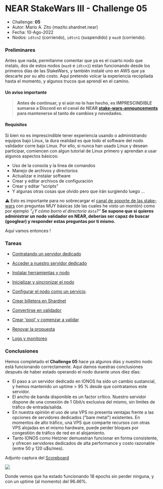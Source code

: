 
# NEAR StakeWars III - Challenge 05

- Challenge: **05**
- Autor: Mario A. Zito (mazito.shardnet.near) 
- Fecha: 10-Ago-2022
- Nodos: `idtcn2` (corriendo), `idtcn1` (suspendido) y `maz0` (corriendo).

### Preliminares

Antes que nada, permítanme comentar que ya es el cuarto nodo que instalo, dos de estos nodos (`maz0` e `idtcn1`) estan funcionando desde los primeros días de las StakeWars, y también instalé uno en AWS que ya descarte por su alto costo. Aquí pretendo volcar la experiencia recopilada hasta el momento, y algunos trucos que aprendí en el camino.

#### Un aviso importante

> **Antes de continuar, y si aún no lo han hecho, es IMPRESCINDIBLE sumarse a Discord en el canal de NEAR [stake-wars-announcements](https://discord.com/channels/490367152054992913/999047336229617704) para mantenerse al tanto de cambios y novedades.**

#### Requisitos

Si bien no es imprescindible tener experiencia usando o administrando equipos bajo Linux, la dura realidad es que todo el software del nodo validador corre bajo Linux. Por ello, si nunca han usado Linux y desean participar, comiencen con algun tutorial de Linux primero y aprendan a usar algunos aspectos básicos:

- Uso de la consola y la línea de comandos
- Manejo de archivos y directorios 
- Actualizar e instalar software 
- Crear y editar archivos de configuración
- Crear y editar "scripts"
- Y algunas otras cosas que olvido pero que irán surgiendo luego ...

:warning: Esto es importante para no sobrecargar el [canal de soporte de las stake-wars](https://discord.com/channels/490367152054992913/999047336229617704) con preguntas MUY básicas (de las cuales he visto un montón) como por ejemplo _"¿Y cómo borro el directorio `data`?"_ **Se supone que si quieres administrar un nodo validador en NEAR, deberías ser capaz de buscar (googlear) y responder estas preguntas por tí mismo.**

Aquí vamos entonces ! 

### Tareas 

- [Contratando un servidor dedicado](./01-Contratar-un-servidor-dedicado.md)

- [Acceder a nuestro servidor dedicado](./02-Accediendo-a-nuestro-servidor.md)

- [Instalar herramientas y nodo](./03-Instalar-herramientas-y-nodo.md)

- [Inicializar y sincronizar el nodo](./04-Inicializar-y-correr-el-nodo.md)

- [Configurar el nodo como un servicio](./05-Configurar-como-servicio.md).

- [Crear billetera en Shardnet](./06-Crear-billetera-en-shardnet.md)

- [Convertirse en validador](./07-Convertirse-en-validador.md)

- [Crear 'pool' y comenzar a validar](./08-Crear-pool-y-validar.md)

- [Renovar la propuesta](./09-Renovar-la%20propuesta-cada-hora.md) 

- [Logs y monitoreo](./10-Logs-y-monitoreo.md)

### Conclusiones

Hemos completado el **Challenge 05** hace ya algunos días y nuestro nodo está funcionando correctamente. Aquí damos nuestras conclusiones después de haber estado operando el nodo durante unos diez días:

- El paso a un servidor dedicado en IONOS ha sido un cambio sustancial, y hemos mantenido un uptime > 95 % desde que contratamos este servidor.
- El ancho de banda disponible es un factor crítico. Nuestro servidor dispone de una conexión de 1 Gbit/s exclusiva del mismo, sin límites de tráfico de entrada/salida. 
- En nuestra opinión el uso de una VPS no presenta ventajas frente a las opciones de servidores dedicados ("bare metal") existentes. En momentos de alto tráfico, una VPS que comparte recursos con otras VPS alojadas en el mismo hardware, puede perder bloques por congestión de tráfico de red en el alojamiento.
- Tanto IONOS como Hetzner demuestran funcionar en forma consistente, y ofrecen servidores dedicados de alta performance y costo razonable (entre 50 y 120 u$s/mes).  

Adjunto captura del [Scoreboard](https://openshards.io/shardnet-uptime-scoreboard/)

![](./images/Selecci%C3%B3n_085.png)

Donde vemos que ha estado funcionando 18 epochs sin perder ninguna, y con un uptime (al momento) del 96.46%.

